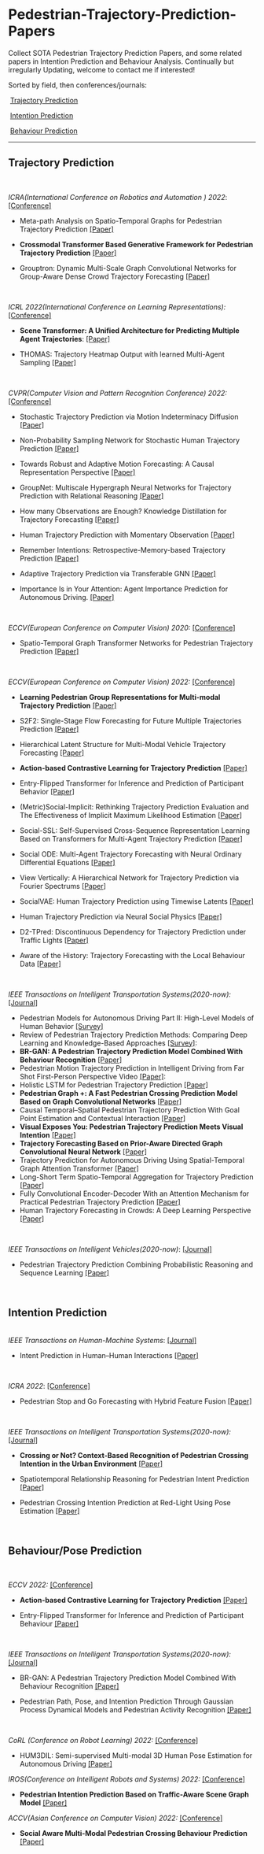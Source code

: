 # Pedestrian-Trajectory-Prediction-Papers

Collect SOTA Pedestrian Trajectory Prediction Papers, and some related papers in Intention Prediction and Behaviour Analysis. Continually but irregularly Updating, welcome to contact me if interested!



Sorted by field, then conferences/journals:

​	[Trajectory Prediction](#Trajectory-Prediction) 

​	[Intention Prediction](#Intention-Prediction)

​	[Behaviour Prediction](#Behaviour-Prediction)

***

## Trajectory Prediction

<br/>

*ICRA(International Conference on Robotics and Automation ) 2022*: [[Conference]](https://ieeexplore.ieee.org/xpl/conhome/9811522/proceeding)

- Meta-path Analysis on Spatio-Temporal Graphs for Pedestrian Trajectory Prediction [[Paper]](https://ieeexplore.ieee.org/document/9811632)

- **Crossmodal Transformer Based Generative Framework for Pedestrian Trajectory Prediction**  [[Paper]](https://ieeexplore.ieee.org/document/9812226)

- Grouptron: Dynamic Multi-Scale Graph Convolutional Networks for Group-Aware Dense Crowd Trajectory Forecasting [[Paper]](https://ieeexplore.ieee.org/document/9811585) 

  <br/>

*ICRL 2022(International Conference on Learning Representations):* [[Conference]](https://openreview.net/group?id=ICLR.cc/2022/Conference)

- **Scene Transformer: A Unified Architecture for Predicting Multiple Agent Trajectories**: [[Paper]](https://openreview.net/pdf?id=Wm3EA5OlHsG)

- THOMAS: Trajectory Heatmap Output with learned Multi-Agent Sampling [[Paper]](https://openreview.net/pdf?id=Wm3EA5OlHsG)

  <br/>

*CVPR(Computer Vision and Pattern Recognition Conference) 2022:* [[Conference]](https://cvpr2022.thecvf.com/)

- Stochastic Trajectory Prediction via Motion Indeterminacy Diffusion [[Paper]](https://openaccess.thecvf.com/content/CVPR2022/papers/Gu_Stochastic_Trajectory_Prediction_via_Motion_Indeterminacy_Diffusion_CVPR_2022_paper.pdf)

- Non-Probability Sampling Network for Stochastic Human Trajectory Prediction [[Paper]](https://openaccess.thecvf.com/content/CVPR2022/papers/Bae_Non-Probability_Sampling_Network_for_Stochastic_Human_Trajectory_Prediction_CVPR_2022_paper.pdf)

- Towards Robust and Adaptive Motion Forecasting: A Causal Representation Perspective [[Paper]](https://openaccess.thecvf.com/content/CVPR2022/papers/Liu_Towards_Robust_and_Adaptive_Motion_Forecasting_A_Causal_Representation_Perspective_CVPR_2022_paper.pdf)

- GroupNet: Multiscale Hypergraph Neural Networks for Trajectory Prediction with Relational Reasoning [[Paper]](https://openaccess.thecvf.com/content/CVPR2022/papers/Xu_GroupNet_Multiscale_Hypergraph_Neural_Networks_for_Trajectory_Prediction_With_Relational_CVPR_2022_paper.pdf)

- How many Observations are Enough? Knowledge Distillation for Trajectory Forecasting [[Paper]](https://openaccess.thecvf.com/content/CVPR2022/papers/Monti_How_Many_Observations_Are_Enough_Knowledge_Distillation_for_Trajectory_Forecasting_CVPR_2022_paper.pdf)
- Human Trajectory Prediction with Momentary Observation [[Paper]](https://openaccess.thecvf.com/content/CVPR2022/papers/Sun_Human_Trajectory_Prediction_With_Momentary_Observation_CVPR_2022_paper.pdf)
- Remember Intentions: Retrospective-Memory-based Trajectory Prediction [[Paper]](https://openaccess.thecvf.com/content/CVPR2022/papers/Xu_Remember_Intentions_Retrospective-Memory-Based_Trajectory_Prediction_CVPR_2022_paper.pdf)
- Adaptive Trajectory Prediction via Transferable GNN [[Paper]](https://openaccess.thecvf.com/content/CVPR2022/papers/Xu_Adaptive_Trajectory_Prediction_via_Transferable_GNN_CVPR_2022_paper.pdf)
- Importance Is in Your Attention: Agent Importance Prediction for Autonomous Driving. [[Paper]](https://openaccess.thecvf.com/content/CVPR2022W/Precognition/papers/Hazard_Importance_Is_in_Your_Attention_Agent_Importance_Prediction_for_Autonomous_CVPRW_2022_paper.pdf)

<br/>

*ECCV(European Conference on Computer Vision) 2020:* [[Conference]](https://www.ecva.net/papers.php)

- Spatio-Temporal Graph Transformer Networks for Pedestrian Trajectory Prediction [[Paper]](https://arxiv.org/pdf/2005.08514.pdf)

  <br/>

*ECCV(European Conference on Computer Vision) 2022:* [[Conference]](https://www.ecva.net/papers.php)

- **Learning Pedestrian Group Representations for Multi-modal Trajectory Prediction** [[Paper]](https://www.ecva.net/papers/eccv_2022/papers_ECCV/papers/136820263.pdf)

- S2F2: Single-Stage Flow Forecasting for Future Multiple Trajectories Prediction [[Paper]](https://www.ecva.net/papers/eccv_2022/papers_ECCV/papers/136820593.pdf)

- Hierarchical Latent Structure for Multi-Modal Vehicle Trajectory Forecasting  [[Paper]](https://www.ecva.net/papers/eccv_2022/papers_ECCV/papers/136820125.pdf)

- **Action-based Contrastive Learning for Trajectory Prediction**  [[Paper]](https://www.ecva.net/papers/eccv_2022/papers_ECCV/papers/136990140.pdf)

- Entry-Flipped Transformer for Inference and Prediction of Participant Behavior [[Paper]](https://www.ecva.net/papers/eccv_2022/papers_ECCV/papers/136640433.pdf)

- (Metric)Social-Implicit: Rethinking Trajectory Prediction Evaluation and The Effectiveness of Implicit Maximum Likelihood Estimation [[Paper]](https://www.ecva.net/papers/eccv_2022/papers_ECCV/papers/136820451.pdf)

- Social-SSL: Self-Supervised Cross-Sequence Representation Learning Based on Transformers for Multi-Agent Trajectory Prediction [[Paper]](https://www.ecva.net/papers/eccv_2022/papers_ECCV/papers/136820227.pdf)

- Social ODE: Multi-Agent Trajectory Forecasting with Neural Ordinary Differential Equations [[Paper]](https://www.ecva.net/papers/eccv_2022/papers_ECCV/papers/136820211.pdf)

- View Vertically: A Hierarchical Network for Trajectory Prediction via Fourier Spectrums [[Paper](https://www.ecva.net/papers/eccv_2022/papers_ECCV/papers/136820661.pdf)]

- SocialVAE: Human Trajectory Prediction using Timewise Latents [[Paper]](https://www.ecva.net/papers/eccv_2022/papers_ECCV/papers/136640504.pdf)

- Human Trajectory Prediction via Neural Social Physics [[Paper]](https://www.ecva.net/papers/eccv_2022/papers_ECCV/papers/136940368.pdf)

- D2-TPred: Discontinuous Dependency for Trajectory Prediction under Traffic Lights [[Paper]](https://www.ecva.net/papers/eccv_2022/papers_ECCV/papers/136680512.pdf)

- Aware of the History: Trajectory Forecasting with the Local Behaviour Data [[Paper]](https://www.ecva.net/papers/eccv_2022/papers_ECCV/papers/136820383.pdf)

  <br/>

*IEEE Transactions on Intelligent Transportation Systems(2020-now):*  [[Journal]](https://ieeexplore.ieee.org/xpl/RecentIssue.jsp?punumber=6979)

- Pedestrian Models for Autonomous Driving Part II: High-Level Models of Human Behavior [[Survey]](https://ieeexplore.ieee.org/document/9151337)
- Review of Pedestrian Trajectory Prediction Methods: Comparing Deep Learning and Knowledge-Based Approaches [[Survey]](https://ieeexplore.ieee.org/document/9899358):
- **BR-GAN: A Pedestrian Trajectory Prediction Model Combined With Behaviour Recognition** [[Paper]](https://ieeexplore.ieee.org/document/9851641)
- Pedestrian Motion Trajectory Prediction in Intelligent Driving from Far Shot First-Person Perspective Video [[Paper]](https://ieeexplore.ieee.org/document/9340008):
- Holistic LSTM for Pedestrian Trajectory Prediction [[Paper]](https://ieeexplore.ieee.org/document/9361440)
- **Pedestrian Graph +: A Fast Pedestrian Crossing Prediction Model Based on Graph Convolutional Networks** [[Paper]](https://ieeexplore.ieee.org/document/9774877)
- Causal Temporal–Spatial Pedestrian Trajectory Prediction With Goal Point Estimation and Contextual Interaction [[Paper]](https://ieeexplore.ieee.org/document/9896809)
- **Visual Exposes You: Pedestrian Trajectory Prediction Meets Visual Intention** [[Paper]](https://ieeexplore.ieee.org/document/10103218)
- **Trajectory Forecasting Based on Prior-Aware Directed Graph Convolutional Neural Network** [[Paper]](https://ieeexplore.ieee.org/document/9686621)
- Trajectory Prediction for Autonomous Driving Using Spatial-Temporal Graph Attention Transformer [[Paper]](https://ieeexplore.ieee.org/document/9768029)
- Long-Short Term Spatio-Temporal Aggregation for Trajectory Prediction [[Paper]](https://ieeexplore.ieee.org/document/10018105)
- Fully Convolutional Encoder-Decoder With an Attention Mechanism for Practical Pedestrian Trajectory Prediction [[Paper]](https://ieeexplore.ieee.org/document/9768201)
- Human Trajectory Forecasting in Crowds: A Deep Learning Perspective [[Paper]](https://ieeexplore.ieee.org/document/9408398)

<br/>

*IEEE Transactions on Intelligent Vehicles(2020-now)*:  [[Journal]](https://ieeexplore.ieee.org/xpl/RecentIssue.jsp?punumber=7274857)

- Pedestrian Trajectory Prediction Combining Probabilistic Reasoning and Sequence Learning [[Paper]](https://ieeexplore.ieee.org/document/8957246)

<br/>

## Intention Prediction

<br/>*IEEE Transactions on Human-Machine Systems*: [[Journal]](https://ieeexplore.ieee.org/xpl/RecentIssue.jsp?punumber=6221037)

- Intent Prediction in Human–Human Interactions [[Paper]](https://ieeexplore.ieee.org/document/10037766)

  <br/>

*ICRA 2022*: [[Conference]](https://ieeexplore.ieee.org/xpl/conhome/9811522/proceeding)

- Pedestrian Stop and Go Forecasting with Hybrid Feature Fusion [[Paper]](https://ieeexplore.ieee.org/document/9811664) 

  <br/>

*IEEE Transactions on Intelligent Transportation Systems(2020-now):*  [[Journal]](https://ieeexplore.ieee.org/xpl/RecentIssue.jsp?punumber=6979)

- **Crossing or Not? Context-Based Recognition of Pedestrian Crossing Intention in the Urban Environment** [[Paper]](https://ieeexplore.ieee.org/document/9345505)

- Spatiotemporal Relationship Reasoning for Pedestrian Intent Prediction [[Paper]](https://arxiv.org/pdf/2002.08945.pdf)

- Pedestrian Crossing Intention Prediction at Red-Light Using Pose Estimation [[Paper]](https://ieeexplore.ieee.org/document/9423518)

  <br/>

## Behaviour/Pose Prediction

<br/>

*ECCV 2022:* [[Conference]](https://www.ecva.net/papers.php)

- **Action-based Contrastive Learning for Trajectory Prediction**  [[Paper]](https://www.ecva.net/papers/eccv_2022/papers_ECCV/papers/136990140.pdf)

- Entry-Flipped Transformer for Inference and Prediction of Participant Behaviour [[Paper]](https://www.ecva.net/papers/eccv_2022/papers_ECCV/papers/136640433.pdf)

  <br/>

*IEEE Transactions on Intelligent Transportation Systems(2020-now):*  [[Journal]](https://ieeexplore.ieee.org/xpl/RecentIssue.jsp?punumber=6979)

- BR-GAN: A Pedestrian Trajectory Prediction Model Combined With Behaviour Recognition [[Paper]](https://ieeexplore.ieee.org/document/9851641)

- Pedestrian Path, Pose, and Intention Prediction Through Gaussian Process Dynamical Models and Pedestrian Activity Recognition [[Paper]](https://ieeexplore.ieee.org/document/8370119)

  <br/>

*CoRL (Conference on Robot Learning) 2022:* [[Conference]](https://proceedings.mlr.press/v205/)

- HUM3DIL: Semi-supervised Multi-modal 3D Human Pose Estimation for Autonomous Driving [[Paper]](https://arxiv.org/pdf/2212.07729.pdf)

*IROS(Conference on Intelligent Robots and Systems) 2022:* [[Conference]](https://ieeexplore.ieee.org/xpl/conhome/9981026/proceeding)

- **Pedestrian Intention Prediction Based on Traffic-Aware Scene Graph Model** [[Paper]](https://ieeexplore.ieee.org/abstract/document/9981690)

*ACCV(Asian Conference on Computer Vision) 2022:* [[Conference]]([[Conference]](https://ieeexplore.ieee.org/xpl/conhome/9981026/proceeding))

- **Social Aware Multi-Modal Pedestrian Crossing Behaviour Prediction** [[Paper]](https://openaccess.thecvf.com/content/ACCV2022/papers/Zhai_Social_Aware_Multi-Modal_Pedestrian_Crossing_Behavior_Prediction_ACCV_2022_paper.pdf)

